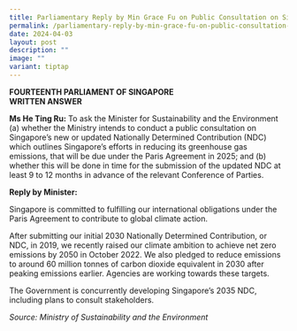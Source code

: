 ```yaml
---
title: Parliamentary Reply by Min Grace Fu on Public Consultation on Singapore's NDC
permalink: /parliamentary-reply-by-min-grace-fu-on-public-consultation-on-singapores-ndc/
date: 2024-04-03
layout: post
description: ""
image: ""
variant: tiptap
---
```

<p><strong>FOURTEENTH PARLIAMENT OF SINGAPORE<br>WRITTEN ANSWER</strong>
</p>
<p><strong>Ms He Ting Ru:</strong> To ask the Minister for Sustainability
and the Environment (a) whether the Ministry intends to conduct a public
consultation on Singapore’s new or updated Nationally Determined Contribution
(NDC) which outlines Singapore’s efforts in reducing its greenhouse gas
emissions, that will be due under the Paris Agreement in 2025; and (b)
whether this will be done in time for the submission of the updated NDC
at least 9 to 12 months in advance of the relevant Conference of Parties.</p>
<p><strong>Reply by Minister:</strong>
</p>
<p>Singapore is committed to fulfilling our international obligations under
the Paris Agreement to contribute to global climate action.</p>
<p>After submitting our initial 2030 Nationally Determined Contribution,
or NDC, in 2019, we recently raised our climate ambition to achieve net
zero emissions by 2050 in October 2022. We also pledged to reduce emissions
to around 60 million tonnes of carbon dioxide equivalent in 2030 after
peaking emissions earlier. Agencies are working towards these targets.</p>
<p>The Government is concurrently developing Singapore’s 2035 NDC, including
plans to consult stakeholders.</p>
<p><em>Source: Ministry of Sustainability and the Environment</em>
</p>